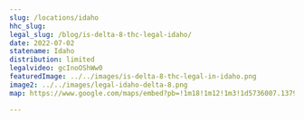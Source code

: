 ```yaml
---
slug: /locations/idaho
hhc_slug: 
legal_slug: /blog/is-delta-8-thc-legal-idaho/
date: 2022-07-02
statename: Idaho
distribution: limited
legalvideo: gcInoOShWw0
featuredImage: ../../images/is-delta-8-thc-legal-in-idaho.png
image2: ../../images/legal-idaho-delta-8.png
map: https://www.google.com/maps/embed?pb=!1m18!1m12!1m3!1d5736007.137930019!2d-118.64421078758653!3d45.41368028164903!2m3!1f0!2f0!3f0!3m2!1i1024!2i768!4f13.1!3m3!1m2!1s0x5358ffa885e499e9%3A0xd06b300515f78758!2sIdaho!5e0!3m2!1sen!2sus!4v1654285098459!5m2!1sen!2sus

---
```

